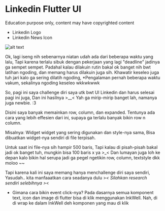# Linkedin Flutter UI #
Education purpose only, content may have copyrighted content
* Linkedin Logo
* Linkedin News Icon

![alt text](https://i.imgur.com/gPorpZV.png)

Ok, lagi iseng nih sebenarnya niatan udah ada dari beberapa waktu yang lalu,
Tapi karena terlalu sibuk dengan pekerjaan yang lagi "deadline" jadinya ga sempet sempet.
Padahal kalau dilakuin rutin bakal ok banget nih bwt latihan ngoding, dan memang harus dilakuin juga sih.
Khawatir keseleo juga tuh jari kalo ga sering dilatih ngoding,
*Pengalaman pernah beberapa waktu vakum, sekalinya ngoding keseleo wkkwkwwk

So, pagi ini saya challenge diri saya utk bwt UI Linkedin dan harus selesai pagi ini juga,
Dan ini hasilnya >__<
Yah ga mirip-mirip banget lah, namanya juga newbie. :3

Disini saya banyak memainkan row, column, dan expanded.
Tentunya ada cara yang lebih effesien dari ini, supaya ga terlalu banyak bikin row n column.

Misalnya:
Widget widget yang sering digunakan dan style-nya sama,
Bisa dibuatkan widget-nya sendiri di file terpisah.

Untuk saat ini file-nya sih hampir 500 baris,
Tapi kalau di pisah-pisah bakal jadi ok banget tuh, mungkin bisa 100 baris x ya >_<
Dan lumayan juga loh ke depan kalo bikin hal serupa jadi ga pegel ngetikin row, column, textstyle dkk moloo ~~

Tapi karena kali ini saya memang hanya menchallenge diri saya sendiri,
Yasudah.. kita manfaaatkan cara seadanya dulu >_<
Silahkan research sendiri selebihnya >_<

* Gimana cara bikin event click-nya? 
Pada dasarnya semua komponent text, icon dan image di flutter bisa di klik menggunakan InkWell.
Nah, di di wrap ke dalam InkWell deh komponen yang mau di klik

